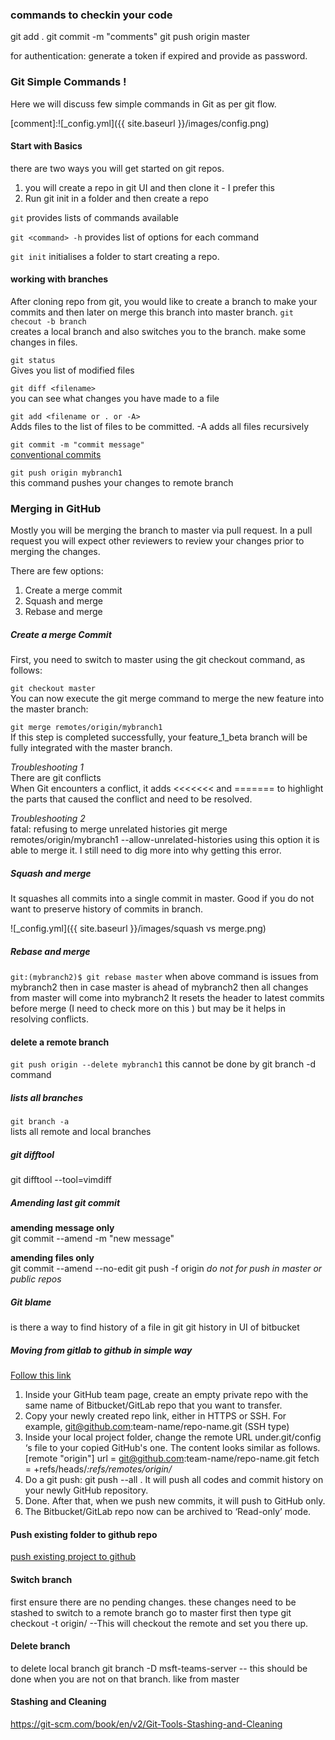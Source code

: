 ### commands to checkin your code
git add . 
git commit -m "comments"
git push origin master 

for authentication: generate a token if expired and provide as password. 



### Git Simple Commands !

Here we will discuss few simple commands in Git as per git flow.

[comment]:![_config.yml]({{ site.baseurl }}/images/config.png)

#### Start with Basics
there are two ways you will get started on git repos. 
1. you will create a repo in git UI and then clone it - I prefer this
2. Run git init in a folder and then create a repo 

`git`
provides lists of commands available

`git <command> -h`
provides list of options for each command

`git init`
initialises a folder to start creating a repo. 

#### working with branches 
After cloning repo from git, you would like to create a branch to make your 
commits and then later on merge this branch into master branch. 
`git checout -b branch` <br>
creates a local branch and also switches you to the branch. 
make some changes in files. 

`git status` <br>
Gives you list of modified files 

`git diff <filename>` <br>
you can see what changes you have made to a file 

`git add <filename or . or -A>` <br>
Adds files to the list of files to be committed. 
-A adds all files recursively

`git commit -m "commit message"` <br>
[conventional commits](https://www.conventionalcommits.org/en/v1.0.0-beta.2/)

`git push origin mybranch1` <br>
this command pushes your changes to remote branch 

### Merging in GitHub
Mostly you will be merging the branch to master via pull request. In a pull
request you will expect other reviewers to review your changes prior to 
merging the changes. 
 
There are few options:  
1. Create a merge commit
2. Squash and merge
3. Rebase and merge

##### Create a merge Commit 
First, you need to switch to master using the git checkout command, as follows:

`git checkout master` <br>
You can now execute the git merge command to merge the new feature into the master branch:

`git merge remotes/origin/mybranch1` <br>
If this step is completed successfully, your feature_1_beta branch will be fully integrated with the master branch.

*Troubleshooting 1*<br>
There are git conflicts <br>
When Git encounters a conflict, it adds 
<<<<<<< and ======= to highlight the parts that caused the conflict 
and need to be resolved. 

*Troubleshooting 2*<br>
fatal: refusing to merge unrelated histories
git merge remotes/origin/mybranch1 --allow-unrelated-histories
using this option it is able to merge it. I still need to dig more into 
why getting this error.  

##### Squash and merge
It squashes all commits into a single commit in master. Good if you do not 
want to preserve history of commits in branch. 

![_config.yml]({{ site.baseurl }}/images/squash vs merge.png)


##### Rebase and merge
`git:(mybranch2)$ git rebase master`
when above command is issues from mybranch2
then in case master is ahead of mybranch2 then all changes
from master will come into mybranch2 
It resets the header to latest commits before merge (I need to check more on this
) but may be it helps in resolving conflicts.

#### delete a remote branch
`git push origin --delete mybranch1`
this cannot be done by git branch -d command 

##### lists all branches
`git branch -a` <br>
lists all remote and local branches 

##### git difftool 
git difftool --tool=vimdiff <filename>

##### Amending last git commit 
**amending message only** <br>
git commit --amend -m "new message"

**amending files only** <br>
git commit --amend --no-edit <file with changes>
git push -f origin <branch> 
*do not for push in master or public repos*


##### Git blame 
is there a way to find history of a file in git 
git history in UI of bitbucket


##### Moving from gitlab to github in simple way
[Follow this link](https://android.jlelse.eu/how-to-migrate-gitlab-bitbucket-to-github-in-a-simple-way-e38bc60b1547)
1. Inside your GitHub team page, create an empty private repo with the same name of Bitbucket/GitLab repo that you want to transfer.
2. Copy your newly created repo link, either in HTTPS or SSH. For example, git@github.com:team-name/repo-name.git (SSH type)
3. Inside your local project folder, change the remote URL under.git/config ‘s file to your copied GitHub's one. The content looks similar as follows. [remote "origin"]
url = git@github.com:team-name/repo-name.git
fetch = +refs/heads/*:refs/remotes/origin/*
4. Do a git push: git push --all . It will push all codes and commit history on your newly GitHub repository.
5. Done. After that, when we push new commits, it will push to GitHub only.
6. The Bitbucket/GitLab repo now can be archived to ‘Read-only’ mode.


#### Push existing folder to github repo
[push existing project to github](https://docs.github.com/en/free-pro-team@latest/github/importing-your-projects-to-github/adding-an-existing-project-to-github-using-the-command-line)

#### Switch branch
first ensure there are no pending changes. these changes need to be stashed 
to switch to a remote branch go to master first then type
git checkout -t origin/<branch-name> --This will checkout the remote and set you there up. 

#### Delete branch
to delete local branch
git branch -D msft-teams-server  -- this should be done when you are not on that branch. like from master

#### Stashing and Cleaning
https://git-scm.com/book/en/v2/Git-Tools-Stashing-and-Cleaning
